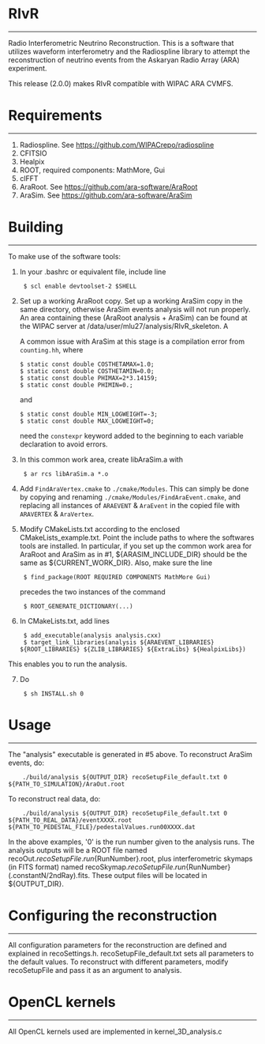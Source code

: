 # RIvR
----------
Radio Interferometric Neutrino Reconstruction. This is a software that utilizes waveform interferometry and the Radiospline library to attempt the reconstruction of neutrino events from the Askaryan Radio Array (ARA) experiment.

This release (2.0.0) makes RIvR compatible with WIPAC ARA CVMFS.

# Requirements
----------
1. Radiospline. See https://github.com/WIPACrepo/radiospline
2. CFITSIO
3. Healpix
4. ROOT, required components: MathMore, Gui
5. clFFT
6. AraRoot. See https://github.com/ara-software/AraRoot
7. AraSim. See https://github.com/ara-software/AraSim

# Building
----------
To make use of the software tools:
1. In your .bashrc or equivalent file, include line

		$ scl enable devtoolset-2 $SHELL

2. Set up a working AraRoot copy. Set up a working AraSim copy in the same directory, otherwise AraSim events analysis will not run properly. An area containing these (AraRoot analysis + AraSim) can be found at the WIPAC server at /data/user/mlu27/analysis/RIvR_skeleton. A

      A common issue with AraSim at this stage is a compilation error from `counting.hh`, where

      ```
      $ static const double COSTHETAMAX=1.0;
      $ static const double COSTHETAMIN=0.0;
      $ static const double PHIMAX=2*3.14159;
      $ static const double PHIMIN=0.;
      ```

      and

      ```
      $ static const double MIN_LOGWEIGHT=-3;
      $ static const double MAX_LOGWEIGHT=0;
      ```
      
      need the `constexpr` keyword added to the beginning to each variable declaration to avoid errors.

3. In this common work area, create libAraSim.a with

		$ ar rcs libAraSim.a *.o

4. Add `FindAraVertex.cmake` to `./cmake/Modules`. This can simply be done by copying and renaming `./cmake/Modules/FindAraEvent.cmake`, and replacing all instances of `ARAEVENT` & `AraEvent` in the copied file with `ARAVERTEX` & `AraVertex`.

5. Modify CMakeLists.txt according to the enclosed CMakeLists_example.txt. Point the include paths to where the softwares tools are installed. In particular, if you set up the common work area for AraRoot and AraSim as in #1, ${ARASIM_INCLUDE_DIR} should be the same as ${CURRENT_WORK_DIR}. Also, make sure the line

		$ find_package(ROOT REQUIRED COMPONENTS MathMore Gui)

	precedes the two instances of the command

		$ ROOT_GENERATE_DICTIONARY(...)

6. In CMakeLists.txt, add lines

		$ add_executable(analysis analysis.cxx)
		$ target_link_libraries(analysis ${ARAEVENT_LIBRARIES} ${ROOT_LIBRARIES} ${ZLIB_LIBRARIES} ${ExtraLibs} ${HealpixLibs})

 This enables you to run the analysis.

7. Do

		$ sh INSTALL.sh 0

# Usage
----------
The "analysis" executable is generated in #5 above.
To reconstruct AraSim events, do:

		./build/analysis ${OUTPUT_DIR} recoSetupFile_default.txt 0 ${PATH_TO_SIMULATION}/AraOut.root

To reconstruct real data, do:

		./build/analysis ${OUTPUT_DIR} recoSetupFile_default.txt 0 ${PATH_TO_REAL_DATA}/eventXXXX.root ${PATH_TO_PEDESTAL_FILE}/pedestalValues.run00XXXX.dat

In the above examples, '0' is the run number given to the analysis runs. The analysis outputs will be a ROOT file named recoOut.${recoSetupFile}.run${RunNumber}.root, plus interferometric skymaps (in FITS format) named recoSkymap.${recoSetupFile}.run${RunNumber}(.constantN/2ndRay).fits. These output files will be located in ${OUTPUT_DIR}.

# Configuring the reconstruction
----------
All configuration parameters for the reconstruction are defined and explained in recoSettings.h. recoSetupFile_default.txt sets all parameters to the default values. To reconstruct with different parameters, modify recoSetupFile and pass it as an argument to analysis.

# OpenCL kernels
----------
All OpenCL kernels used are implemented in kernel_3D_analysis.c
